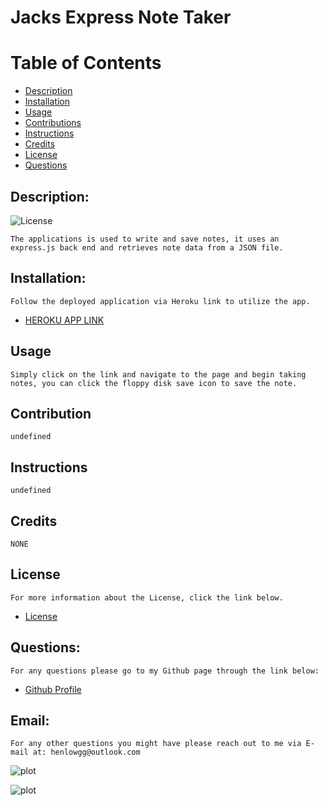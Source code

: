 # Jacks Express Note Taker

# Table of Contents



- [Description](#description)
- [Installation](#installation)
- [Usage](#usage)
- [Contributions](#contributions)
- [Instructions](#instructions)
- [Credits](#credits)
- [License](#license)
- [Questions](#questions)

## Description:
![License](https://img.shields.io/badge/License-MIT-blue.svg "License Badge")

    The applications is used to write and save notes, it uses an express.js back end and retrieves note data from a JSON file.
## Installation:
    Follow the deployed application via Heroku link to utilize the app.

- [HEROKU APP LINK](https://jacks-express-note-taker.herokuapp.com/)

## Usage
    Simply click on the link and navigate to the page and begin taking notes, you can click the floppy disk save icon to save the note.

## Contribution
    undefined

## Instructions
    undefined

## Credits
    NONE

## License
    For more information about the License, click the link below.

- [License](https://opensource.org/licenses/MIT)

## Questions:
    For any questions please go to my Github page through the link below:

- [Github Profile](https://github.com/henlowgg)

## Email:
    For any other questions you might have please reach out to me via E-mail at: henlowgg@outlook.com


![plot](../assets/note-taker.png)

![plot](../assets/note-taker-2.png)
